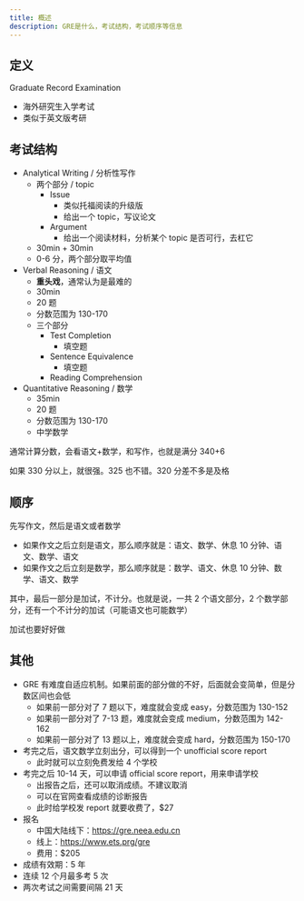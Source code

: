```yaml
---
title: 概述
description: GRE是什么，考试结构，考试顺序等信息
---
```


## 定义

Graduate Record Examination

- 海外研究生入学考试
- 类似于英文版考研

## 考试结构

- Analytical Writing / 分析性写作
  - 两个部分 / topic
    - Issue
      - 类似托福阅读的升级版
      - 给出一个 topic，写议论文
    - Argument
      - 给出一个阅读材料，分析某个 topic 是否可行，去杠它
  - 30min + 30min
  - 0-6 分，两个部分取平均值
- Verbal Reasoning / 语文
  - **重头戏**，通常认为是最难的
  - 30min
  - 20 题
  - 分数范围为 130-170
  - 三个部分
    - Test Completion
      - 填空题
    - Sentence Equivalence
      - 填空题
    - Reading Comprehension
- Quantitative Reasoning / 数学
  - 35min
  - 20 题
  - 分数范围为 130-170
  - 中学数学

通常计算分数，会看语文+数学，和写作，也就是满分 340+6

如果 330 分以上，就很强。325 也不错。320 分差不多是及格

## 顺序

先写作文，然后是语文或者数学

- 如果作文之后立刻是语文，那么顺序就是：语文、数学、休息 10 分钟、语文、数学、语文
- 如果作文之后立刻是数学，那么顺序就是：数学、语文、休息 10 分钟、数学、语文、数学

其中，最后一部分是加试，不计分。也就是说，一共 2 个语文部分，2 个数学部分，还有一个不计分的加试（可能语文也可能数学）

加试也要好好做

## 其他

- GRE 有难度自适应机制。如果前面的部分做的不好，后面就会变简单，但是分数区间也会低
  - 如果前一部分对了 7 题以下，难度就会变成 easy，分数范围为 130-152
  - 如果前一部分对了 7-13 题，难度就会变成 medium，分数范围为 142-162
  - 如果前一部分对了 13 题以上，难度就会变成 hard，分数范围为 150-170
- 考完之后，语文数学立刻出分，可以得到一个 unofficial score report
  - 此时就可以立刻免费发给 4 个学校
- 考完之后 10-14 天，可以申请 official score report，用来申请学校
  - 出报告之后，还可以取消成绩。不建议取消
  - 可以在官网查看成绩的诊断报告
  - 此时给学校发 report 就要收费了，$27
- 报名
  - 中国大陆线下：https://gre.neea.edu.cn
  - 线上：https://www.ets.prg/gre
  - 费用：$205
- 成绩有效期：5 年
- 连续 12 个月最多考 5 次
- 两次考试之间需要间隔 21 天
